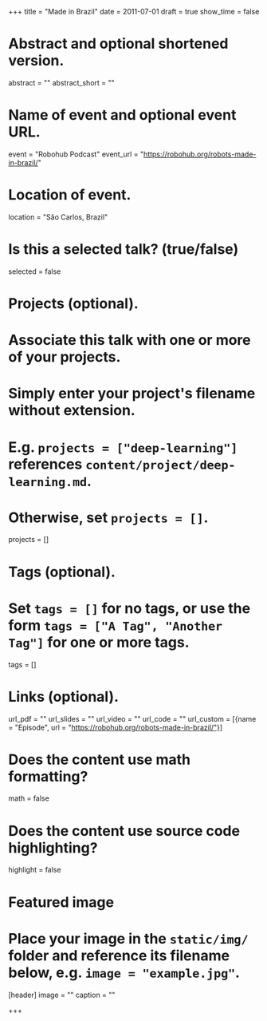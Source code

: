 +++
title = "Made in Brazil"
date = 2011-07-01
draft = true
show_time = false

# Abstract and optional shortened version.
abstract = ""
abstract_short = ""

# Name of event and optional event URL.
event = "Robohub Podcast"
event_url = "https://robohub.org/robots-made-in-brazil/"

# Location of event.
location = "São Carlos, Brazil"

# Is this a selected talk? (true/false)
selected = false

# Projects (optional).
#   Associate this talk with one or more of your projects.
#   Simply enter your project's filename without extension.
#   E.g. `projects = ["deep-learning"]` references `content/project/deep-learning.md`.
#   Otherwise, set `projects = []`.
projects = []

# Tags (optional).
#   Set `tags = []` for no tags, or use the form `tags = ["A Tag", "Another Tag"]` for one or more tags.
tags = []

# Links (optional).
url_pdf = ""
url_slides = ""
url_video = ""
url_code = ""
url_custom = [{name = "Episode", url = "https://robohub.org/robots-made-in-brazil/"}]

# Does the content use math formatting?
math = false

# Does the content use source code highlighting?
highlight = false

# Featured image
# Place your image in the `static/img/` folder and reference its filename below, e.g. `image = "example.jpg"`.
[header]
image = ""
caption = ""

+++
